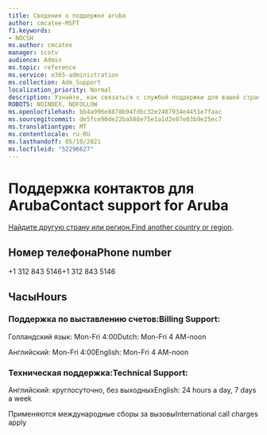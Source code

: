 ```yaml
---
title: Сведения о поддержке aruba
author: cmcatee-MSFT
f1.keywords:
- NOCSH
ms.author: cmcatee
manager: scotv
audience: Admin
ms.topic: reference
ms.service: o365-administration
ms.collection: Adm_Support
localization_priority: Normal
description: Узнайте, как связаться с службой поддержки для вашей страны или региона.
ROBOTS: NOINDEX, NOFOLLOW
ms.openlocfilehash: bb4a996e8878b94fdbc32e2407934e4451e7faac
ms.sourcegitcommit: de5fce90de22ba588e75e1a1d2e87e03b9e25ec7
ms.translationtype: MT
ms.contentlocale: ru-RU
ms.lasthandoff: 05/10/2021
ms.locfileid: "52296627"
---
```

# <a name="contact-support-for-aruba"></a><span data-ttu-id="8f0d0-103">Поддержка контактов для Aruba</span><span class="sxs-lookup"><span data-stu-id="8f0d0-103">Contact support for Aruba</span></span>

<span data-ttu-id="8f0d0-104">[Найдите другую страну или регион.](../../business-video/get-help-support.md)</span><span class="sxs-lookup"><span data-stu-id="8f0d0-104">[Find another country or region](../../business-video/get-help-support.md).</span></span>

## <a name="phone-number"></a><span data-ttu-id="8f0d0-105">Номер телефона</span><span class="sxs-lookup"><span data-stu-id="8f0d0-105">Phone number</span></span>
<span data-ttu-id="8f0d0-106">+1 312 843 5146</span><span class="sxs-lookup"><span data-stu-id="8f0d0-106">+1 312 843 5146</span></span>

## <a name="hours"></a><span data-ttu-id="8f0d0-107">Часы</span><span class="sxs-lookup"><span data-stu-id="8f0d0-107">Hours</span></span>
### <a name="billing-support"></a><span data-ttu-id="8f0d0-108">Поддержка по выставлению счетов:</span><span class="sxs-lookup"><span data-stu-id="8f0d0-108">Billing Support:</span></span>

<span data-ttu-id="8f0d0-109">Голландский язык: Mon-Fri 4:00</span><span class="sxs-lookup"><span data-stu-id="8f0d0-109">Dutch: Mon-Fri 4 AM-noon</span></span>

<span data-ttu-id="8f0d0-110">Английский: Mon-Fri 4:00</span><span class="sxs-lookup"><span data-stu-id="8f0d0-110">English: Mon-Fri 4 AM-noon</span></span>

### <a name="technical-support"></a><span data-ttu-id="8f0d0-111">Техническая поддержка:</span><span class="sxs-lookup"><span data-stu-id="8f0d0-111">Technical Support:</span></span>

<span data-ttu-id="8f0d0-112">Английский: круглосуточно, без выходных</span><span class="sxs-lookup"><span data-stu-id="8f0d0-112">English: 24 hours a day, 7 days a week</span></span>

<span data-ttu-id="8f0d0-113">Применяются международные сборы за вызовы</span><span class="sxs-lookup"><span data-stu-id="8f0d0-113">International call charges apply</span></span>
